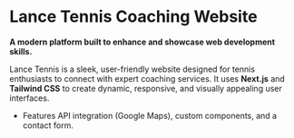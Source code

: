 # Lance Tennis Coaching Website

**A modern platform built to enhance and showcase web development skills.**

Lance Tennis is a sleek, user-friendly website designed for tennis enthusiasts to connect with expert coaching services. 
It uses **Next.js** and **Tailwind CSS** to create dynamic, responsive, and visually appealing user interfaces.
- Features API integration (Google Maps), custom components, and a contact form.
